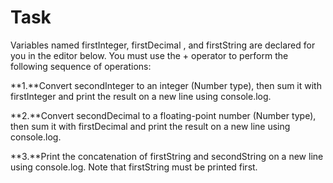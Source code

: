 # Task

Variables named firstInteger, firstDecimal , and firstString are declared for you in the editor below. You must use the + operator to perform the following sequence of operations:

**1.**Convert secondInteger to an integer (Number type), then sum it with firstInteger and print the result on a new line using console.log.

**2.**Convert secondDecimal to a floating-point number (Number type), then sum it with firstDecimal and print the result on a new line using console.log.

**3.**Print the concatenation of firstString and secondString on a new line using console.log. Note that firstString must be printed first.
